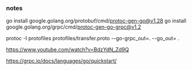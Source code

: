 ### notes
go install google.golang.org/protobuf/cmd/protoc-gen-go@v1.28
go install google.golang.org/grpc/cmd/protoc-gen-go-grpc@v1.2


protoc -I protofiles protofiles/transfer.proto --go-grpc_out=. --go_out= .

https://www.youtube.com/watch?v=BdzYdN_Zd9Q

https://grpc.io/docs/languages/go/quickstart/

